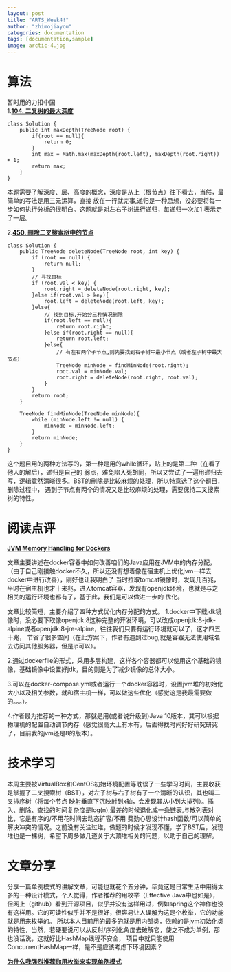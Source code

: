 ```yaml
---
layout: post
title: "ARTS_Week4!"
author: "zhimojiayou"
categories: documentation
tags: [documentation,sample]
image: arctic-4.jpg
---
```

# 算法
  暂时用的力扣中国<br>
  1.**[104. 二叉树的最大深度](https://leetcode-cn.com/problems/maximum-depth-of-binary-tree/)**<br>
  ```
  class Solution {
      public int maxDepth(TreeNode root) {
          if(root == null){
              return 0;
          }
          int max = Math.max(maxDepth(root.left), maxDepth(root.right)) + 1;
          return max;
      }
  }
  ```
  本题需要了解深度、层、高度的概念，深度是从上（根节点）往下看去，当然，最简单的写法是用三元运算，直接
  放在一行就完事,递归是一种思想，没必要将每一步如何执行分析的很明白。这题就是对左右子树进行递归，每递归一次加1
  表示走了一层。
 

  2.**[450. 删除二叉搜索树中的节点](https://leetcode-cn.com/problems/delete-node-in-a-bst/)**
   ``` 
   class Solution {
       public TreeNode deleteNode(TreeNode root, int key) {
           if (root == null) {
               return null;
           }
           // 寻找目标
           if (root.val < key) {
               root.right = deleteNode(root.right, key);
           }else if(root.val > key){
               root.left = deleteNode(root.left, key);
           }else{
               // 找到目标,开始分三种情况删除
               if(root.left == null){
                   return root.right;
               }else if(root.right == null){
                   return root.left;
               }else{
                   // 有左右两个子节点,则先要找到右子树中最小节点（或者左子树中最大节点）
                   TreeNode minNode = findMinNode(root.right);
                   root.val = minNode.val;
                   root.right = deleteNode(root.right, root.val);
               }
           }
           return root;
       }
   
       TreeNode findMinNode(TreeNode minNode){
           while (minNode.left != null) {
               minNode = minNode.left;
           }
           return minNode;
       }
   }
   ```
   这个题目用的两种方法写的，第一种是用的while循环，贴上的是第二种（在看了他人的解后），递归是自己的
   弱点，难免陷入死胡同，所以又尝试了一遍用递归去写，逻辑竟然清晰很多。BST的删除是比较麻烦的处理，所以特意选了这个题目，删除过程中，
   遇到子节点有两个的情况又是比较麻烦的处理，需要保持二叉搜索树的特性。
   
   
# 阅读点评
**[JVM Memory Handling for Dockers](https://medium.com/@madhupathy/jvm-memory-handling-for-java-based-dockerized-microservices-7568c16f1e65)**

文章主要讲述在docker容器中如何改善咱们的Java应用在JVM中的内存分配，（由于自己刚接触docker不久，所以还没有想着像在宿主机上优化jvm一样去docker中进行改善），刚好也让我明白了
当时拉取tomcat镜像时，发现几百兆，平时在宿主机也才十来兆，进入tomcat容器，发现有openjdk环境，也就是与之相关的运行环境也都有了，基于此，我们是可以做进一步的
优化。

文章比较简短，主要介绍了四种方式优化内存分配的方式。
1.docker中下载jdk镜像时，没必要下取像openjdk:8这种完整的开发环境，可以改成openjdk:8-jdk-alpine或者openjdk:8-jre-alpine，往往我们只要有运行环境就可以了，这才四五十兆，
节省了很多空间（在此方案下，作者有遇到过bug,就是容器无法使用域名去访问其他服务器，但是ip可以）。

2.通过dockerfile的形式，采用多层构建，这样各个容器都可以使用这个基础的镜像，基础镜像中设置好jdk，目的则是为了减少镜像的总体大小。

3.可以在docker-compose.yml或者运行一个docker容器时，设置jvm堆的初始化大小以及相关参数，就和宿主机一样，可以做这些优化（感觉这是我最需要做的。。。）。

4.作者最为推荐的一种方式，那就是用(或者说升级到)Java 10版本，其可以根据物理机的配置自动调节内存（感觉很高大上有木有，后面得找时间好好研究研究了，目前我的jvm还是8的版本）。



# 技术学习
本周主要被VirtualBox和CentOS初始环境配置等耽误了一些学习时间，主要收获是掌握了二叉搜索树（BST），对左子树与右子树有了一个清晰的认识，其也叫二叉排序树（将每个节点
映射垂直下沉映射到x轴，会发现其从小到大排列）。插入、删除、查找的时间复杂度是log(n),最差的时候退化成一条链表,与散列表对比，它是有序的/不用花时间去动态扩容/不用
费劲心思设计hash函数/可以简单的解决冲突的情况。之前没有关注过堆，做题的时候才发现不懂，学了BST后，发现堆也是一棵树，希望下周多做几道关于大顶堆相关的问题，以助于自己的理解。


# 文章分享 
   分享一篇单例模式的讲解文章，可能也就花个五分钟，毕竟这是日常生活中用得太多的一种设计模式，个人觉得，作者推荐的用枚举（Effective Java中也如是），
   但网上（github）看到开源项目，似乎并没有这样用过，例如spring这个神作也没有这样用。它的可读性似乎并不是很好，很容易让人误解为这是个枚举，它的功能就是用来枚举的。
   所以本人目前用的最多的就是用内部类，依赖的是jvm初始化类的特性，当然，若硬要说可以从反射/序列化角度去破解它，使之不成为单例，那也没话说，这就好比HashMap线程不安全，
   项目中就只能使用ConcurrentHashMap一样，是不是应该考虑下环境因素？
   
   **[为什么我强烈推荐你用枚举来实现单例模式](https://juejin.im/post/5d08f67f51882565e833ff43)**

